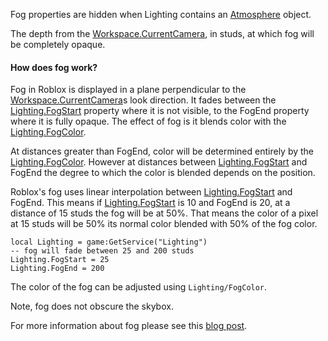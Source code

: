 Fog properties are hidden when Lighting contains an
[Atmosphere](../../Class/Atmosphere) object.

The depth from the [Workspace.CurrentCamera](https://create.roblox.com/docs/reference/engine/classes/Workspace#CurrentCamera), in studs, at which fog will
be completely opaque.

#### How does fog work?

Fog in Roblox is displayed in a plane perpendicular to the
[Workspace.CurrentCamera](https://create.roblox.com/docs/reference/engine/classes/Workspace#CurrentCamera)s look direction. It fades between the
[Lighting.FogStart](https://create.roblox.com/docs/reference/engine/classes/Lighting#FogStart) property where it is not visible, to the FogEnd
property where it is fully opaque. The effect of fog is it blends color
with the [Lighting.FogColor](https://create.roblox.com/docs/reference/engine/classes/Lighting#FogColor).

At distances greater than FogEnd, color will be determined entirely by the
[Lighting.FogColor](https://create.roblox.com/docs/reference/engine/classes/Lighting#FogColor). However at distances between [Lighting.FogStart](https://create.roblox.com/docs/reference/engine/classes/Lighting#FogStart) and
FogEnd the degree to which the color is blended depends on the position.

Roblox's fog uses linear interpolation between [Lighting.FogStart](https://create.roblox.com/docs/reference/engine/classes/Lighting#FogStart) and
FogEnd. This means if [Lighting.FogStart](https://create.roblox.com/docs/reference/engine/classes/Lighting#FogStart) is 10 and FogEnd is 20, at a
distance of 15 studs the fog will be at 50%. That means the color of a
pixel at 15 studs will be 50% its normal color blended with 50% of the fog
color.

```
local Lighting = game:GetService("Lighting")
-- fog will fade between 25 and 200 studs
Lighting.FogStart = 25
Lighting.FogEnd = 200
```

The color of the fog can be adjusted using `Lighting/FogColor`.

Note, fog does not obscure the skybox.

For more information about fog please see this [blog post][1].

[1]: https://blog.roblox.com/2011/12/roblox-secrets-revealed-fog-blog/